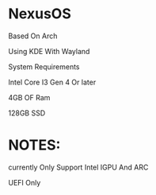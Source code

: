 # NexusOS
Based On Arch


Using KDE With Wayland

System Requirements

Intel Core I3 Gen 4 Or later

4GB OF Ram

128GB SSD

# NOTES:
currently Only Support Intel IGPU And ARC

UEFI Only

